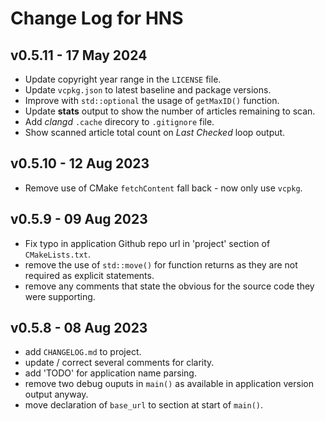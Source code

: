 # Change Log for HNS

## v0.5.11 - 17 May 2024
- Update copyright year range in the `LICENSE` file.
- Update `vcpkg.json` to latest baseline and package versions.
- Improve with `std::optional` the usage of `getMaxID()` function.
- Update **stats** output to show the number of articles remaining to scan.
- Add *clangd* `.cache` direcory to `.gitignore` file.
- Show scanned article total count on *Last Checked* loop output.

## v0.5.10 - 12 Aug 2023
- Remove use of CMake `fetchContent` fall back - now only use `vcpkg`.

## v0.5.9 - 09 Aug 2023
- Fix typo in application Github repo url in 'project' section of `CMakeLists.txt`.
- remove the use of `std::move()` for function returns as they are not required as explicit statements.
- remove any comments that state the obvious for the source code they were supporting.

## v0.5.8 - 08 Aug 2023
- add `CHANGELOG.md` to project.
- update / correct several comments for clarity.
- add 'TODO' for application name parsing.
- remove two debug ouputs in `main()` as available in application version output anyway.
- move declaration of `base_url` to section at start of `main()`.
